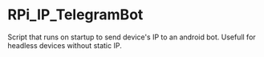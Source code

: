 # RPi_IP_TelegramBot
Script that runs on startup to send device's IP to an android bot. Usefull for headless devices without static IP.
